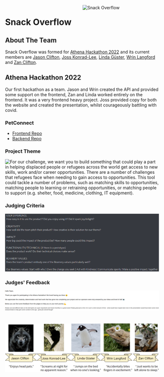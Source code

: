 <img src="https://avatars.githubusercontent.com/u/107281098?s=400&u=5fd02b3ede89afba7ba3f90f96e55c719288ef3b&v=4" width=250px align=right alt="Snack Overflow"/>

# Snack Overflow

## About The Team

Snack Overflow was formed for [Athena Hackathon 2022](https://www.showcode.io/athena-hack-2022/) and its current members are [Jason Clifton](https://github.com/JasonClifton), [Joss Konrad-Lee](https://github.com/jkonradlee), [Linda Güster](https://github.com/xViolaine), [Wrin Langford](https://github.com/WrinLangford) and [Zan Clifton](https://github.com/ZanClifton). 

## Athena Hackathon 2022

Our first hackathon as a team. Jason and Wrin created the API and provided some support on the frontend, Zan and Linda worked entirely on the frontend. It was a very frontend heavy project. Joss provided copy for both the website and created the presentation, whilst courageously battling with covid.

### PetConnect

- [Frontend Repo](https://github.com/snack-overflow-athena-hackathon/pet-connect-fe)
- [Backend Repo](https://github.com/snack-overflow-athena-hackathon/pet-connect-be)

### Project Theme
![For our challenge, we want you to build something that could play a part in helping displaced people or refugees across the world get access to new skills, work and/or career opportunities. There are a number of challenges that refugees face when needing to gain access to opportunities. This tool could tackle a number of problems, such as matching skills to opportunities, matching people to learning or retraining opportunities, or matching people to support (e.g. shelter, food, medicine, clothing, IT equipment).](https://github.com/snack-overflow-athena-hackathon/.github/blob/main/images/beamery2022theme.png)

### Judging Criteria

![The project was judjed on User Experience, Creativity, Impact, Functionality and Technology (if there is a working prototype) and Beamery Values. The Beamery values are Start with why, Own the change you seek, Act with Kindness, Communicate openly, and Make a positive impact, together.](https://github.com/snack-overflow-athena-hackathon/.github/blob/main/images/beamery2022criteria.png)

### Judges' Feedback
![We appreciate the creativity, determination and hard work that has gone into completing your project and our sponsors were truly amazed by your ideas and level of skill. Really cool and different take on the brief (pets are super important!) and Snack Overflow is a great name! Really great job on the UI in such a short amount of time - what would have maybe been nice in the presentation would have been some more research/stats to help give some context to the app - great job overall though!](https://github.com/snack-overflow-athena-hackathon/.github/blob/main/images/beamery2022feedback.png)


#
![Snack Overflow](https://github.com/snack-overflow-athena-hackathon/pet-connect-fe/blob/main/src/images/snackoverflowteamphotos.png)
